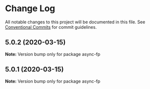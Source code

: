 # Change Log

All notable changes to this project will be documented in this file.
See [Conventional Commits](https://conventionalcommits.org) for commit guidelines.

## 5.0.2 (2020-03-15)

**Note:** Version bump only for package async-fp





## 5.0.1 (2020-03-15)

**Note:** Version bump only for package async-fp
